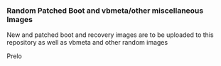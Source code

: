 ### Random Patched Boot and vbmeta/other miscellaneous Images
New and patched boot and recovery images are to be uploaded to this repository as well as vbmeta and other random images

Prelo
